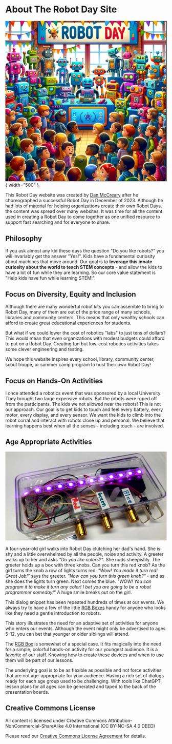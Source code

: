 # About The Robot Day Site

![Robot Day Banner](./img/robot-day-banner.png){ width="500" }

This Robot Day website was created by [Dan McCreary](https://www.linkedin.com/in/danmccreary/) after he choreographed a successful Robot Day in December of 2023.  Although he had lots of material for helping organizations create their own Robot Days, the content was spread over many websites.  It was time for all the content
used in creating a Robot Day to come together as one unified resource to support
fast searching and for everyone to share.

## Philosophy

If you ask almost any kid these days the question "Do you like robots?" you will invariably get the answer "Yes!".  Kids have a fundamental curiosity about
machines that move around.  Our goal is to **leverage this innate curiosity about the world to teach STEM concepts** - and allow the kids to have a lot of fun while they are learning.  So our core value statement is "Help kids have fun while learning STEM!".

## Focus on Diversity, Equity and Inclusion

Although there are many wonderful robot kits you can assemble to bring to Robot Day, many of them are out of the price range of many schools, libraries and community centers.  This means that only wealthy schools can afford to
create great educational experiences for students.

But what if we could lower the cost of robotics "labs" to just tens of dollars?  This would mean that even organizations with modest budgets could afford to put on a Robot Day.  Creating fun but low-cost robotics activities takes some clever engineering and testing.

We hope this website inspires every school, library, community center, scout troupe, or summer camp program to host their own Robot Day!

## Focus on Hands-On Activities

I once attended a robotics event that was sponsored by a local University.  They brought two large expensive robots.  But the robots were roped off from the participants. The kids we not allowed near the robots!  This is not our approach.  Our goal is to get kids to touch and feel every battery, every motor, every display, and every sensor.  We want the kids to climb into the robot corral and interact with robots close up and personal.  We believe that learning happens best when all the senses - including touch - are involved.

## Age Appropriate Activities

![RGB Box](./img/rgb-box.jpg)

A four-year-old girl walks into Robot Day clutching her dad's hand.  She is shy and a little overwhelmed by all the people, noise and activity.  A greeter walks up to her and asks *"Do you like colors?"*.  She nods sheepishly.  The greeter holds up a box with three knobs.  Can you turn this red knob?  As the girl turns the knob a row of lights turns red.  *"Wow!  You made it turn red!  Great Job!"* says the greeter.  *"Now can you turn this green knob?"* - and as she does the lights turn green.  Next comes the blue.  *"WOW! You can program it to make it turn any color!  I bet you are going to be a robot programmer someday!"*
A huge smile breaks out on the girl.

This dialog snippet has been repeated hundreds of times at our events.  We always try to have a few of the little [RGB Boxes](./activities/rgb-box.md) handy for anyone who looks like they need a gentle introduction to robots.

This story illustrates the need for an adaptive set of activities for anyone who enters our events.  Although the event might only be advertised to ages 5-12, you can bet that younger or older siblings will attend.

The [RGB Box](./activities/rgb-box.md) is somewhat of a special case.  It fits magically into the need for a simple, colorful hands-on activity for our youngest audience.  It is a favorite of our staff. Knowing how to create these devices and when to use them will be part of our lessons.

The underlying goal is to be as flexible as possible and not force activities that are not age-appropriate for your audience.  Having a rich set of dialogs ready for each age group used to be challenging.  With tools like ChatGPT, lesson plans for all ages can be generated and taped to the back of the presentation boards.

## Creative Commons License

All content is licensed under Creative Commons Attribution-NonCommercial-ShareAlike 4.0 International (CC BY-NC-SA 4.0 DEED)

Please read our [Creative Commons License Agreement](./license.md) for details.
